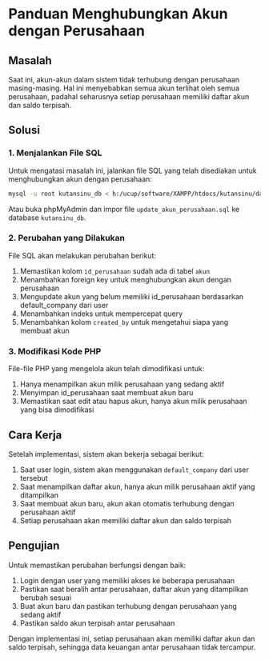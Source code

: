 # Panduan Menghubungkan Akun dengan Perusahaan

## Masalah
Saat ini, akun-akun dalam sistem tidak terhubung dengan perusahaan masing-masing. Hal ini menyebabkan semua akun terlihat oleh semua perusahaan, padahal seharusnya setiap perusahaan memiliki daftar akun dan saldo terpisah.

## Solusi

### 1. Menjalankan File SQL
Untuk mengatasi masalah ini, jalankan file SQL yang telah disediakan untuk menghubungkan akun dengan perusahaan:

```bash
mysql -u root kutansinu_db < h:/ucup/software/XAMPP/htdocs/kutansinu/database/update_akun_perusahaan.sql
```

Atau buka phpMyAdmin dan impor file `update_akun_perusahaan.sql` ke database `kutansinu_db`.

### 2. Perubahan yang Dilakukan

File SQL akan melakukan perubahan berikut:

1. Memastikan kolom `id_perusahaan` sudah ada di tabel `akun`
2. Menambahkan foreign key untuk menghubungkan akun dengan perusahaan
3. Mengupdate akun yang belum memiliki id_perusahaan berdasarkan default_company dari user
4. Menambahkan indeks untuk mempercepat query
5. Menambahkan kolom `created_by` untuk mengetahui siapa yang membuat akun

### 3. Modifikasi Kode PHP

File-file PHP yang mengelola akun telah dimodifikasi untuk:

1. Hanya menampilkan akun milik perusahaan yang sedang aktif
2. Menyimpan id_perusahaan saat membuat akun baru
3. Memastikan saat edit atau hapus akun, hanya akun milik perusahaan yang bisa dimodifikasi

## Cara Kerja

Setelah implementasi, sistem akan bekerja sebagai berikut:

1. Saat user login, sistem akan menggunakan `default_company` dari user tersebut
2. Saat menampilkan daftar akun, hanya akun milik perusahaan aktif yang ditampilkan
3. Saat membuat akun baru, akun akan otomatis terhubung dengan perusahaan aktif
4. Setiap perusahaan akan memiliki daftar akun dan saldo terpisah

## Pengujian

Untuk memastikan perubahan berfungsi dengan baik:

1. Login dengan user yang memiliki akses ke beberapa perusahaan
2. Pastikan saat beralih antar perusahaan, daftar akun yang ditampilkan berubah sesuai
3. Buat akun baru dan pastikan terhubung dengan perusahaan yang sedang aktif
4. Pastikan saldo akun terpisah antar perusahaan

Dengan implementasi ini, setiap perusahaan akan memiliki daftar akun dan saldo terpisah, sehingga data keuangan antar perusahaan tidak tercampur.